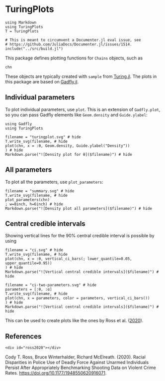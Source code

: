 # TuringPlots

```@setup tutorial
using Markdown
using TuringPlots
T = TuringPlots

# This is meant to circumvent a Documenter.jl eval issue, see
# https://github.com/JuliaDocs/Documenter.jl/issues/1514. 
include("../src/build.jl")
```

This package defines plotting functions for `Chains` objects, such as

```@example tutorial
chn
```

These objects are typically created with `sample` from [Turing.jl](https://github.com/TuringLang/Turing.jl/).
The plots in this package are based on [Gadfly.jl](https://github.com/GiovineItalia/Gadfly.jl).

## Individual parameters

To plot individual parameters, use `plot`.
This is an extension of `Gadfly.plot`, so you can pass Gadfly elements like `Geom.density` and `Guide.ylabel`:

```@example tutorial
using Gadfly
using TuringPlots

filename = "turingplot.svg" # hide
T.write_svg(filename, # hide
plot(chn, x = :θ, Geom.density, Guide.ylabel("Density"))
) # hide
Markdown.parse("![Density plot for θ]($filename)") # hide
```

## All parameters

To plot all the parameters, use `plot_parameters`:

```@example tutorial
filename = "summary.svg" # hide
T.write_svg(filename, # hide
plot_parameters(chn)
; w=8inch, h=6inch) # hide
Markdown.parse("![Density plot all parameters]($filename)") # hide
```

## Central credible intervals

Showing vertical lines for the 90% central credible interval is possible by using 

```@example tutorial
filename = "ci.svg" # hide
T.write_svg(filename, # hide
plot(chn, x = :θ, vertical_ci_bars(; lower_quantile=0.05, upper_quantile=0.95))
) # hide
Markdown.parse("![Vertical central credible intervals]($filename)") # hide
```

```@example tutorial
filename = "ci-two-parameters.svg" # hide
parameters = [:θ, :α]
T.write_svg(filename, # hide
plot(chn, x = parameters, color = parameters, vertical_ci_bars())
) # hide
Markdown.parse("![Vertical central credible intervals]($filename)") # hide
```

This can be used to create plots like the ones by Ross et al. ([2020](#ross2020)).

## References

```@raw html
<div id="ross2020"></div>
```
Cody T. Ross, Bruce Winterhalder, Richard McElreath. (2020).
Racial Disparities in Police Use of Deadly Force Against Unarmed Individuals Persist After Appropriately Benchmarking Shooting Data on Violent Crime Rates.
<https://doi.org/10.1177/1948550620916071>.
